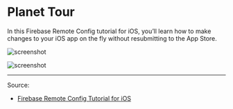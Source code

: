 # Planet Tour

In this Firebase Remote Config tutorial for iOS, you’ll learn how to make changes to your iOS app on the fly without resubmitting to the App Store.

![screenshot](https://koenig-media.raywenderlich.com/uploads/2016/10/Firebase-RemoteConfig-feature.png)

![screenshot](https://koenig-media.raywenderlich.com/uploads/2016/09/Pluto-is-back.png)

---

Source:

- [Firebase Remote Config Tutorial for iOS](https://www.raywenderlich.com/5263-firebase-remote-config-tutorial-for-ios)
